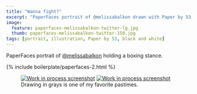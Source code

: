 ```yaml
---
title: "Wanna fight?"
excerpt: "PaperFaces portrait of @melissabalkon drawn with Paper by 53 on an iPad."
image: 
  feature: paperfaces-melissabalkon-twitter-lg.jpg
  thumb: paperfaces-melissabalkon-twitter-150.jpg
tags: [portrait, illustration, Paper by 53, black and white]
---
```


PaperFaces portrait of [@melissabalkon](http://twitter.com/melissabalkon) holding a boxing stance.

{% include boilerplate/paperfaces-2.html %}

<figure class="half">
	<a href="{{ site.url }}/images/paperfaces-melissabalkon-process-1-lg.jpg"><img src="{{ site.url }}/images/paperfaces-melissabalkon-process-1-600.jpg" alt="Work in process screenshot"></a>
	<a href="{{ site.url }}/images/paperfaces-melissabalkon-process-2-lg.jpg"><img src="{{ site.url }}/images/paperfaces-melissabalkon-process-2-600.jpg" alt="Work in process screenshot"></a>
	<figcaption>Drawing in grays is one of my favorite pastimes.</figcaption>
</figure>